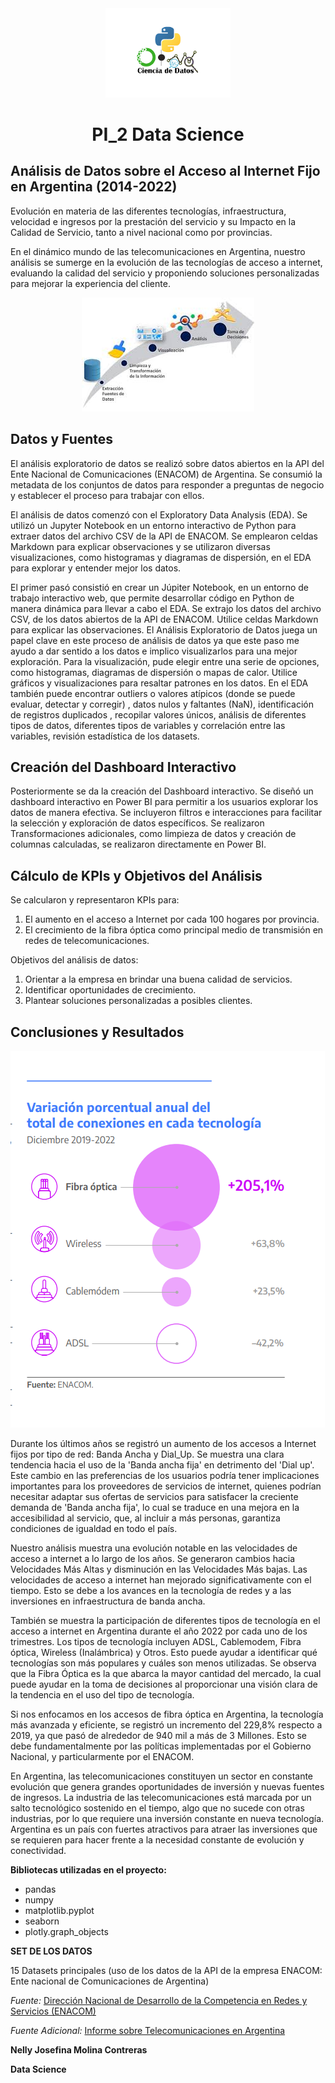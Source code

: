 <div align="center">
  <img src="img/img1.png" alt="Logotipo" width="200">
  <h1>PI_2 Data Science </h1>
</div>



## Análisis de Datos sobre el Acceso al Internet Fijo en Argentina (2014-2022)

Evolución en materia de las diferentes tecnologías, infraestructura, velocidad e ingresos por la prestación del servicio  y su Impacto en la Calidad de Servicio, tanto a nivel nacional como por provincias. 

En el dinámico mundo de las telecomunicaciones en Argentina, nuestro análisis se sumerge en la evolución de las tecnologías de acceso a internet, evaluando la calidad del servicio y proponiendo soluciones personalizadas para mejorar la experiencia del cliente.

<p align="center">
  <img src="img/img2.jpg" alt="Texto Alternativo">
</p>

## Datos y Fuentes

El análisis exploratorio de datos se realizó sobre datos abiertos en la API del Ente Nacional de Comunicaciones (ENACOM) de Argentina. Se consumió la metadata de los conjuntos de datos para responder a preguntas de negocio y establecer el proceso para trabajar con ellos.

El análisis de datos comenzó con el Exploratory Data Analysis (EDA). Se utilizó un Jupyter Notebook en un entorno interactivo de Python para extraer datos del archivo CSV de la API de ENACOM. Se emplearon celdas Markdown para explicar observaciones y se utilizaron diversas visualizaciones, como histogramas y diagramas de dispersión, en el EDA para explorar y entender mejor los datos.

 El primer pasó consistió en crear un Júpiter Notebook, en un entorno de trabajo interactivo web, que permite desarrollar código en Python de manera dinámica para llevar a cabo el EDA. Se extrajo los datos del archivo CSV, de los datos abiertos de la  API de ENACOM. Utilice celdas Markdown para explicar las  observaciones. El Análisis Exploratorio de Datos juega un papel clave en este proceso de análisis de datos ya que este paso me ayudo a dar sentido a los datos e implico visualizarlos para una mejor exploración. Para la visualización, pude elegir entre una serie de opciones, como histogramas, diagramas de dispersión o mapas de calor. Utilice gráficos y visualizaciones para resaltar patrones en los datos. En el EDA también puede encontrar outliers o valores atípicos (donde se puede evaluar, detectar y corregir) , datos nulos y faltantes (NaN), identificación de registros duplicados , recopilar valores únicos, análisis de diferentes tipos de datos, diferentes tipos de variables y correlación entre las variables, revisión estadística de los datasets.


## Creación del Dashboard Interactivo

Posteriormente se da la creación del Dashboard interactivo. Se diseñó un dashboard interactivo en Power BI para permitir a los usuarios explorar los datos de manera efectiva. Se incluyeron filtros e interacciones para facilitar la selección y exploración de datos específicos. Se realizaron Transformaciones adicionales, como limpieza de datos y creación de columnas calculadas, se realizaron directamente en Power BI.

## Cálculo de KPIs y Objetivos del Análisis

Se calcularon y representaron KPIs para:
1. El aumento en el acceso a Internet por cada 100 hogares por provincia.
2. El crecimiento de la fibra óptica como principal medio de transmisión en redes de telecomunicaciones.

Objetivos del análisis de datos:
1. Orientar a la empresa en brindar una buena calidad de servicios.
2. Identificar oportunidades de crecimiento.
3. Plantear soluciones personalizadas a posibles clientes.

## Conclusiones y Resultados
![Texto Alternativo](img/img3.png)

Durante los últimos años se registró un aumento de los accesos a Internet fijos por tipo de red: Banda Ancha y Dial_Up. Se muestra una clara tendencia hacia el uso de la 'Banda ancha fija' en detrimento del 'Dial up'. Este cambio en las preferencias de los usuarios podría tener implicaciones importantes para los proveedores de servicios de internet, quienes podrían necesitar adaptar sus ofertas de servicios para satisfacer la creciente demanda de 'Banda ancha fija', lo cual se traduce en una mejora en la accesibilidad al servicio, que, al incluir a más personas, garantiza condiciones de igualdad en todo el país.

Nuestro análisis muestra una evolución notable en las velocidades de acceso a internet a lo largo de los años. Se generaron cambios hacia Velocidades Más Altas y disminución en las Velocidades Más bajas. Las velocidades de acceso a internet han mejorado significativamente con el tiempo. Esto se debe a los avances en la tecnología de redes y a las inversiones en infraestructura de banda ancha.

También se muestra la participación de diferentes tipos de tecnología en el acceso a internet en Argentina durante el año 2022 por cada uno de los trimestres. Los tipos de tecnología incluyen ADSL, Cablemodem, Fibra óptica, Wireless (Inalámbrica) y Otros. Esto puede ayudar a identificar qué tecnologías son más populares y cuáles son menos utilizadas. Se observa que la Fibra Óptica es la que abarca la mayor cantidad del mercado, la cual puede ayudar en la toma de decisiones al proporcionar una visión clara de la tendencia en el uso del tipo de tecnología.

Si nos enfocamos en los accesos de fibra óptica en Argentina, la tecnología más avanzada y eficiente, se registró un incremento del 229,8% respecto a 2019, ya que pasó de alrededor de 940 mil a más de 3 Millones. Esto se debe fundamentalmente por las políticas implementadas por el Gobierno Nacional, y particularmente por el ENACOM.

En Argentina, las telecomunicaciones constituyen un sector en constante evolución que genera grandes oportunidades de inversión y nuevas fuentes de ingresos. La industria de las telecomunicaciones está marcada por un salto tecnológico sostenido en el tiempo, algo que no sucede con otras industrias, por lo que requiere una inversión constante en nueva tecnología. Argentina es un país con fuertes atractivos para atraer las inversiones que se requieren para hacer frente a la necesidad constante de evolución y conectividad.




**Bibliotecas utilizadas en el proyecto:**
- pandas
- numpy
- matplotlib.pyplot
- seaborn
- plotly.graph_objects


**SET DE LOS DATOS** 

15 Datasets principales (uso de los datos de la API de la empresa ENACOM: Ente nacional de Comunicaciones de Argentina)

*Fuente:* [Dirección Nacional de Desarrollo de la Competencia en Redes y Servicios (ENACOM)](https://www.enacom.gob.ar/institucional)

*Fuente Adicional:* [Informe sobre Telecomunicaciones en Argentina](https://www.inversionycomercio.ar/pdf/sectores/telecomunicaciones/AAICI_TecnoTEL.pdf)


**Nelly Josefina Molina Contreras**

**Data Science** 


